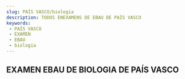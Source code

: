 ```yaml
---
slug: PAÍS VASCO/biologia
description: TODOS ENEXAMENS DE EBAU DE PAÍS VASCO
keywords:
 - PAÍS VASCO
 - EXAMEN
 - EBAU
 - biologia
---
```

## EXAMEN EBAU DE BIOLOGIA DE PAÍS VASCO
